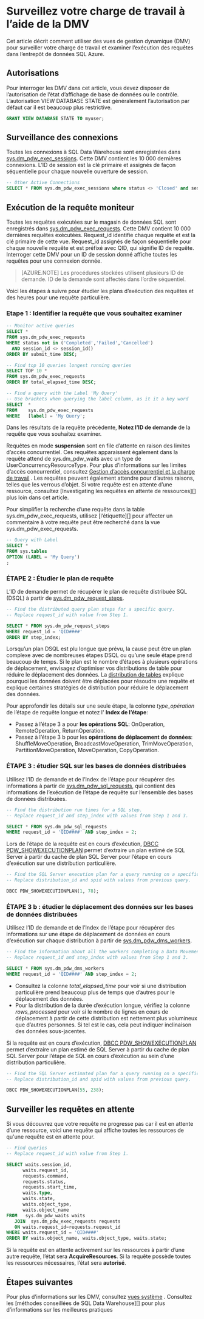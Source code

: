 <properties
   pageTitle="Surveillez votre charge de travail à l’aide de la DMV | Microsoft Azure"
   description="Apprenez à surveiller votre charge de travail à l’aide de la DMV."
   services="sql-data-warehouse"
   documentationCenter="NA"
   authors="sonyam"
   manager="barbkess"
   editor=""/>

<tags
   ms.service="sql-data-warehouse"
   ms.devlang="NA"
   ms.topic="article"
   ms.tgt_pltfrm="NA"
   ms.workload="data-services"
   ms.date="10/08/2016"
   ms.author="sonyama;barbkess"/>

# <a name="monitor-your-workload-using-dmvs"></a>Surveillez votre charge de travail à l’aide de la DMV

Cet article décrit comment utiliser des vues de gestion dynamique (DMV) pour surveiller votre charge de travail et examiner l’exécution des requêtes dans l’entrepôt de données SQL Azure.

## <a name="permissions"></a>Autorisations

Pour interroger les DMV dans cet article, vous devez disposer de l’autorisation de l’état d’affichage de base de données ou le contrôle. L’autorisation VIEW DATABASE STATE est généralement l’autorisation par défaut car il est beaucoup plus restrictive.

```sql
GRANT VIEW DATABASE STATE TO myuser;
```

## <a name="monitor-connections"></a>Surveillance des connexions

Toutes les connexions à SQL Data Warehouse sont enregistrées dans [sys.dm_pdw_exec_sessions][].  Cette DMV contient les 10 000 dernières connexions.  L’ID de session est la clé primaire et assignés de façon séquentielle pour chaque nouvelle ouverture de session.

```sql
-- Other Active Connections
SELECT * FROM sys.dm_pdw_exec_sessions where status <> 'Closed' and session_id <> session_id();
```

## <a name="monitor-query-execution"></a>Exécution de la requête moniteur

Toutes les requêtes exécutées sur le magasin de données SQL sont enregistrés dans [sys.dm_pdw_exec_requests][].  Cette DMV contient 10 000 dernières requêtes exécutées.  Request_id identifie chaque requête et est la clé primaire de cette vue.  Request_id assignés de façon séquentielle pour chaque nouvelle requête et est préfixé avec QID, qui signifie ID de requête.  Interroger cette DMV pour un ID de session donné affiche toutes les requêtes pour une connexion donnée.

>[AZURE.NOTE] Les procédures stockées utilisent plusieurs ID de demande.  ID de la demande sont affectés dans l’ordre séquentiel. 

Voici les étapes à suivre pour étudier les plans d’exécution des requêtes et des heures pour une requête particulière.

### <a name="step-1-identify-the-query-you-wish-to-investigate"></a>Etape 1 : Identifier la requête que vous souhaitez examiner

```sql
-- Monitor active queries
SELECT * 
FROM sys.dm_pdw_exec_requests 
WHERE status not in ('Completed','Failed','Cancelled')
  AND session_id <> session_id()
ORDER BY submit_time DESC;

-- Find top 10 queries longest running queries
SELECT TOP 10 * 
FROM sys.dm_pdw_exec_requests 
ORDER BY total_elapsed_time DESC;

-- Find a query with the Label 'My Query'
-- Use brackets when querying the label column, as it it a key word
SELECT  *
FROM    sys.dm_pdw_exec_requests
WHERE   [label] = 'My Query';
```

Dans les résultats de la requête précédente, **Notez l’ID de demande** de la requête que vous souhaitez examiner.

Requêtes en mode **suspension** sont en file d’attente en raison des limites d’accès concurrentiel. Ces requêtes apparaissent également dans la requête attend de sys.dm_pdw_waits avec un type de UserConcurrencyResourceType. Pour plus d’informations sur les limites d’accès concurrentiel, consultez [Gestion d’accès concurrentiel et la charge de travail][] . Les requêtes peuvent également attendre pour d’autres raisons, telles que les verrous d’objet.  Si votre requête est en attente d’une ressource, consultez [Investigating les requêtes en attente de ressources][] plus loin dans cet article.

Pour simplifier la recherche d’une requête dans la table sys.dm_pdw_exec_requests, utilisez [l’étiquette][] pour affecter un commentaire à votre requête peut être recherché dans la vue sys.dm_pdw_exec_requests.

```sql
-- Query with Label
SELECT *
FROM sys.tables
OPTION (LABEL = 'My Query')
;
```

### <a name="step-2-investigate-the-query-plan"></a>ÉTAPE 2 : Étudier le plan de requête

L’ID de demande permet de récupérer le plan de requête distribuée SQL (DSQL) à partir de [sys.dm_pdw_request_steps][].

```sql
-- Find the distributed query plan steps for a specific query.
-- Replace request_id with value from Step 1.

SELECT * FROM sys.dm_pdw_request_steps
WHERE request_id = 'QID####'
ORDER BY step_index;
```

Lorsqu’un plan DSQL est plu longue que prévu, la cause peut être un plan complexe avec de nombreuses étapes DSQL ou qu’une seule étape prend beaucoup de temps.  Si le plan est le nombre d’étapes à plusieurs opérations de déplacement, envisagez d’optimiser vos distributions de table pour réduire le déplacement des données. La [distribution de tables][] explique pourquoi les données doivent être déplacées pour résoudre une requête et explique certaines stratégies de distribution pour réduire le déplacement des données.

Pour approfondir les détails sur une seule étape, la colonne *type_opération* de l’étape de requête longue et notez l' **Index de l’étape**:

- Passez à l’étape 3 a pour **les opérations SQL**: OnOperation, RemoteOperation, ReturnOperation.
- Passez à l’étape 3 b pour les **opérations de déplacement de données**: ShuffleMoveOperation, BroadcastMoveOperation, TrimMoveOperation, PartitionMoveOperation, MoveOperation, CopyOperation.

### <a name="step-3a-investigate-sql-on-the-distributed-databases"></a>ÉTAPE 3 : étudier SQL sur les bases de données distribuées

Utilisez l’ID de demande et de l’Index de l’étape pour récupérer des informations à partir de [sys.dm_pdw_sql_requests][], qui contient des informations de l’exécution de l’étape de requête sur l’ensemble des bases de données distribuées.

```sql
-- Find the distribution run times for a SQL step.
-- Replace request_id and step_index with values from Step 1 and 3.

SELECT * FROM sys.dm_pdw_sql_requests
WHERE request_id = 'QID####' AND step_index = 2;
```

Lors de l’étape de la requête est en cours d’exécution, [DBCC PDW_SHOWEXECUTIONPLAN][] permet d’extraire un plan estimé de SQL Server à partir du cache de plan SQL Server pour l’étape en cours d’exécution sur une distribution particulière.

```sql
-- Find the SQL Server execution plan for a query running on a specific SQL Data Warehouse Compute or Control node.
-- Replace distribution_id and spid with values from previous query.

DBCC PDW_SHOWEXECUTIONPLAN(1, 78);
```

### <a name="step-3b-investigate-data-movement-on-the-distributed-databases"></a>ÉTAPE 3 b : étudier le déplacement des données sur les bases de données distribuées

Utilisez l’ID de demande et de l’Index de l’étape pour récupérer des informations sur une étape de déplacement de données en cours d’exécution sur chaque distribution à partir de [sys.dm_pdw_dms_workers][].

```sql
-- Find the information about all the workers completing a Data Movement Step.
-- Replace request_id and step_index with values from Step 1 and 3.

SELECT * FROM sys.dm_pdw_dms_workers
WHERE request_id = 'QID####' AND step_index = 2;
```

- Consultez la colonne *total_elapsed_time* pour voir si une distribution particulière prend beaucoup plus de temps que d’autres pour le déplacement des données.
- Pour la distribution de la durée d’exécution longue, vérifiez la colonne *rows_processed* pour voir si le nombre de lignes en cours de déplacement à partir de cette distribution est nettement plus volumineux que d’autres personnes. Si tel est le cas, cela peut indiquer inclinaison des données sous-jacentes.

Si la requête est en cours d’exécution, [DBCC PDW_SHOWEXECUTIONPLAN][] permet d’extraire un plan estimé de SQL Server à partir du cache de plan SQL Server pour l’étape de SQL en cours d’exécution au sein d’une distribution particulière.

```sql
-- Find the SQL Server estimated plan for a query running on a specific SQL Data Warehouse Compute or Control node.
-- Replace distribution_id and spid with values from previous query.

DBCC PDW_SHOWEXECUTIONPLAN(55, 238);
```

<a name="waiting"></a>
## <a name="monitor-waiting-queries"></a>Surveiller les requêtes en attente

Si vous découvrez que votre requête ne progresse pas car il est en attente d’une ressource, voici une requête qui affiche toutes les ressources de qu'une requête est en attente pour.

```sql
-- Find queries 
-- Replace request_id with value from Step 1.

SELECT waits.session_id,
      waits.request_id,  
      requests.command,
      requests.status,
      requests.start_time,  
      waits.type,
      waits.state,
      waits.object_type,
      waits.object_name
FROM   sys.dm_pdw_waits waits
   JOIN  sys.dm_pdw_exec_requests requests
   ON waits.request_id=requests.request_id
WHERE waits.request_id = 'QID####'
ORDER BY waits.object_name, waits.object_type, waits.state;
```

Si la requête est en attente activement sur les ressources à partir d’une autre requête, l’état sera **AcquireResources**.  Si la requête possède toutes les ressources nécessaires, l’état sera **autorisé**.

## <a name="next-steps"></a>Étapes suivantes
Pour plus d’informations sur les DMV, consultez [vues système][] .
Consultez les [méthodes conseillées de SQL Data Warehouse][] pour plus d’informations sur les meilleures pratiques

<!--Image references-->

<!--Article references-->
[Manage overview]: ./sql-data-warehouse-overview-manage.md
[Meilleures pratiques de SQL Data Warehouse]: ./sql-data-warehouse-best-practices.md
[Vues système]: ./sql-data-warehouse-reference-tsql-system-views.md
[Distribution de tables]: ./sql-data-warehouse-tables-distribute.md
[Gestion d’accès concurrentiel et la charge de travail]: ./sql-data-warehouse-develop-concurrency.md
[Analyse de requêtes en attente de ressources]: ./sql-data-warehouse-manage-monitor.md#waiting

<!--MSDN references-->
[Sys.dm_pdw_dms_workers]: http://msdn.microsoft.com/library/mt203878.aspx
[Sys.dm_pdw_exec_requests]: http://msdn.microsoft.com/library/mt203887.aspx
[Sys.dm_pdw_exec_sessions]: http://msdn.microsoft.com/library/mt203883.aspx
[Sys.dm_pdw_request_steps]: http://msdn.microsoft.com/library/mt203913.aspx
[Sys.dm_pdw_sql_requests]: http://msdn.microsoft.com/library/mt203889.aspx
[DBCC PDW_SHOWEXECUTIONPLAN]: http://msdn.microsoft.com/library/mt204017.aspx
[DBCC PDW_SHOWSPACEUSED]: http://msdn.microsoft.com/library/mt204028.aspx
[ÉTIQUETTE]: https://msdn.microsoft.com/library/ms190322.aspx
